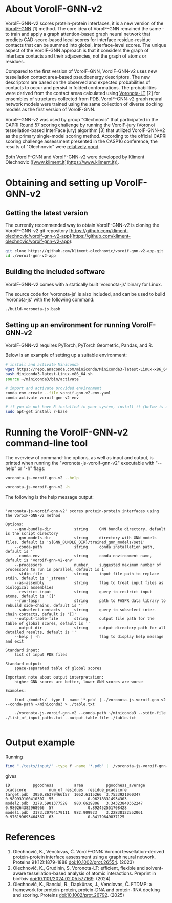 # About VoroIF-GNN-v2

VoroIF-GNN-v2 scores protein-protein interfaces, it is a new version of the [VoroIF-GNN](https://doi.org/10.1002/prot.26554) [1] method.
The core idea of VoroIF-GNN remained the same - to train and apply a graph attention-based graph neural network that predicts CAD-score-based local scores
for interface residue-residue contacts that can be summed into global, interface-level scores.
The unique aspect of the VoroIF-GNN approach is that it considers the graph of interface contacts and their adjacencies, not the graph of atoms or residues.

Compared to the first version of VoroIF-GNN, VoroIF-GNN-v2 uses new tessellation contact area-based pseudoenergy descriptors.
The new descriptors are based on the observed and expected probabilities of contacts to occur and persist in folded conformations.
The probabilities were derived from the contact areas calculated using [Voronota-LT](https://www.voronota.com/expansion_lt/) [2] for ensembles of structures collected from PDB.
VoroIF-GNN-v2 graph neural network models were trained using the same collection of diverse docking models as the first version of VoroIF-GNN.

VoroIF-GNN-v2 was used by group "Olechnovic" that participated in the CAPRI Round 57 scoring challenge
by running the VoroIF-jury (Voronoi tessellation-based InterFace jury) algorithm [3] that utilized VoroIF-GNN-v2 as the primary single-model scoring method.
According to the official CAPRI scoring challenge assessment presented in the CASP16 conference, the results of "Olechnovic" were [relatively good](https://bsky.app/profile/capridock.bsky.social/post/3lcdk2v7xhs2c).

Both VoroIF-GNN and VoroIF-GNN-v2 were developed by Kliment Olechnovic ([www.kliment.lt](https://www.kliment.lt)).

# Obtaining and setting up VoroIF-GNN-v2

## Getting the latest version

The currently recommended way to obtain VoroIF-GNN-v2 is cloning the VoroIF-GNN-v2 git repository [https://github.com/kliment-olechnovic/voroif-gnn-v2-app](https://github.com/kliment-olechnovic/voroif-gnn-v2-app):

```bash
git clone https://github.com/kliment-olechnovic/voroif-gnn-v2-app.git
cd ./voroif-gnn-v2-app
```

## Building the included software

VoroIF-GNN-v2 comes with a statically built 'voronota-js' binary for Linux.

The source code for 'voronota-js' is also included, and can be used to build 'voronota-js' with the following command: 

```bash
./build-voronota-js.bash
```

## Setting up an environment for running VoroIF-GNN-v2

VoroIF-GNN-v2 requires PyTorch, PyTorch Geometric, Pandas, and R.

Below is an example of setting up a suitable environment:

```bash
# install and activate Miniconda
wget https://repo.anaconda.com/miniconda/Miniconda3-latest-Linux-x86_64.sh
bash Miniconda3-latest-Linux-x86_64.sh
source ~/miniconda3/bin/activate

# import and activate provided environment
conda env create --file voroif-gnn-v2-env.yaml
conda activate voroif-gnn-v2-env

# if you do not have R installed in your system, install it (below is an example for Ubuntu)
sudo apt-get install r-base
```


# Running the VoroIF-GNN-v2 command-line tool

The overview of command-line options, as well as input and output, is printed when running the "voronota-js-voroif-gnn-v2" executable with "--help" or "-h" flags:

```bash
voronota-js-voroif-gnn-v2 --help

voronota-js-voroif-gnn-v2 -h
```

The following is the help message output:

```

'voronota-js-voroif-gnn-v2' scores protein-protein interfaces using the VoroIF-GNN-v2 method

Options:
    --gnn-bundle-dir          string     GNN bundle directory, default is the script directory
    --gnn-models-dir          string     directory with GNN models files, default is '${GNN_BUNDLE_DIR}/trained_gnn_models/set1'
    --conda-path              string     conda installation path, default is ''
    --conda-env               string     conda environment name, default is 'voroif-gnn-v2-env'
    --processors              number     suggested maximum number of processors to run in parallel, default is 1
    --stdin-file              string     input file path to replace stdin, default is '_stream'
    --as-assembly             string     flag to treat input files as biological assemblies
    --restrict-input          string     query to restrict input atoms, default is '[]'
    --run-faspr               string     path to FASPR data library to rebuild side-chains, default is ''
    --subselect-contacts      string     query to subselect inter-chain contacts, default is '[]'
    --output-table-file       string     output file path for the table of global scores, default is ''
    --output-dir              string     output directory path for all detailed results, default is ''
    --help | -h                          flag to display help message and exit

Standard input:
    list of input PDB files

Standard output:
    space-separated table of global scores
    
Important note about output interpretation:
    higher GNN scores are better, lower GNN scores are worse

Examples:

    find ./models/ -type f -name '*.pdb' | ./voronota-js-voroif-gnn-v2 --conda-path ~/miniconda3 > ./table.txt
    
    ./voronota-js-voroif-gnn-v2 --conda-path ~/miniconda3 --stdin-file ./list_of_input_paths.txt --output-table-file ./table.txt
    
```

# Output example

Running

```bash
find "./tests/input/" -type f -name '*.pdb' | ./voronota-js-voroif-gnn-v2 --conda-path ~/miniconda3 --conda-env "voroif-gnn-v2-env"
```

gives

```
ID          pgoodness         area          pgoodness_average  pcadscore          num_of_residues  residue_pcadscore
target.pdb  3950.86379466157  1052.6115266  3.7533921060347    0.989939100410307  55               0.962183314934303
model2.pdb  3278.5901377528   980.6629806   3.34323840362247   0.980264382968966  57               0.892452551708428
model1.pdb  3173.20794179111  982.909923    3.22838122552061   0.976199693464367  63               0.84179649837125
```

# References

1. Olechnovič, K., Venclovas, Č. VoroIF-GNN: Voronoi tessellation-derived protein-protein interface assessment using a graph neural network. Proteins 91(12):1879-1888 [doi:10.1002/prot.26554](https://doi.org/10.1002/prot.26554). (2023)
2. Olechnovič, K., Grudinin, S. Voronota-LT: efficient, flexible and solvent-aware tessellation-based analysis of atomic interactions. Preprint in bioRxiv [doi:10.1101/2024.02.05.577169](https://doi.org/10.1101/2024.02.05.577169). (2024)
3. Olechnovič, K., Banciul, R., Dapkūnas, J., Venclovas, Č. FTDMP: a framework for protein-protein, protein-DNA and protein-RNA docking and scoring. Proteins [doi:10.1002/prot.26792](https://doi.org/10.1002/prot.26792). (2025)

